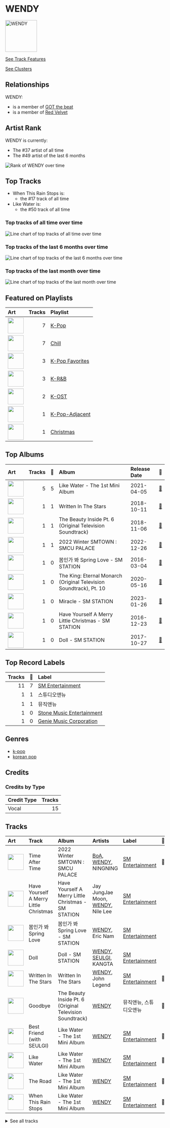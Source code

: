 
# WENDY


<img src="https://i.scdn.co/image/ab6761610000e5eb2be3a5a3bfe963935ed4b2c2" alt="WENDY" width="100" />

[See Track Features](audio_features.md)

[See Clusters](clusters/overview.md)

## Relationships

WENDY:
- is a member of [GOT the beat](../got_the_beat/overview.md)
- is a member of [Red Velvet](../red_velvet/overview.md)

## Artist Rank
WENDY is currently:
- The #37 artist of all time
- The #49 artist of the last 6 months

![Rank of WENDY over time](../../images/artists/wendy/rank_time_series.png)
## Top Tracks

- When This Rain Stops is:
    - the #17 track of all time
- Like Water is:
    - the #50 track of all time

### Top tracks of all time over time

![Line chart of top tracks of all time over time](../../images/artists/wendy/track_rank_time_series_long_term.png)

### Top tracks of the last 6 months over time

![Line chart of top tracks of the last 6 months over time](../../images/artists/wendy/track_rank_time_series_medium_term.png)

### Top tracks of the last month over time

![Line chart of top tracks of the last month over time](../../images/artists/wendy/track_rank_time_series_short_term.png)
## Featured on Playlists
| Art | Tracks | Playlist |
|:---|---:|:---|
| <img src="https://mosaic.scdn.co/640/ab67616d0000b273505190077497c230422f2934ab67616d0000b2737dd8f95320e8ef08aa121dfeab67616d0000b2738164cd1a2e03b7ca2db9ff5eab67616d0000b273ff7c2dfd0ed9b2cf6bf9c818" alt="" width="50" /> | 7 | [K-Pop](../../playlists/k_pop/overview.md) |
| <img src="https://mosaic.scdn.co/640/ab67616d0000b2731c1ea5bfa5680ac877acdd55ab67616d0000b2736772cf096be8acc1df092519ab67616d0000b2739c7eb20dfbb2150f55c9debdab67616d0000b273eb136d1be54b1ef8273c0699" alt="" width="50" /> | 7 | [Chill](../../playlists/chill/overview.md) |
| <img src="https://mosaic.scdn.co/640/ab67616d0000b2734ed058b71650a6ca2c04adffab67616d0000b2736772cf096be8acc1df092519ab67616d0000b2738c4a282e84a53c1c8acf129aab67616d0000b273d8cc2281fcd4519ca020926b" alt="" width="50" /> | 3 | [K-Pop Favorites](../../playlists/k_pop_favorites/overview.md) |
| <img src="https://mosaic.scdn.co/640/ab67616d0000b27355d0265cc488deebe40d79a6ab67616d0000b27378551e802bd7b81d7af67dfbab67616d0000b273ae46d76700c51479a66e8c34ab67616d0000b273bc8e5c838dd8564b5a4f1453" alt="" width="50" /> | 3 | [K-R&B](../../playlists/k_r_b/overview.md) |
| <img src="https://mosaic.scdn.co/640/ab67616d0000b2730f5c597bba60a1e0c5364baaab67616d0000b27347d4fcf597d9aee2d5a34e8eab67616d0000b2735ccb1b40b2081fff238473bbab67616d0000b273c6633dda2aa449c5650c14be" alt="" width="50" /> | 2 | [K-OST](../../playlists/k_ost/overview.md) |
| <img src="https://mosaic.scdn.co/640/ab67616d0000b2733317fc12f8b9a9a0b8459766ab67616d0000b27363e0ddbb488d0eeec0e738fcab67616d0000b27384095737f6056e682666d6f9ab67616d0000b273f2bf9685109a09bdc176fb43" alt="" width="50" /> | 1 | [K-Pop-Adjacent](../../playlists/k_pop_adjacent/overview.md) |
| <img src="https://mosaic.scdn.co/640/ab67616d0000b2730c053ee476f7ce576369241eab67616d0000b273147deb4de023d171b2a0868dab67616d0000b2732a0face7d69df61c20a6db2bab67616d0000b2737c78b57a88c7c109176bc999" alt="" width="50" /> | 1 | [Christmas](../../playlists/christmas/overview.md) |

## Top Albums

| Art | Tracks | 💚 | Album | Release Date | 🔗 |
|:---|---:|---:|:---|:---|:---|
| <img src="https://i.scdn.co/image/ab67616d0000b273d8856d19e1f5784ed643d862" alt="" width="50" /> | 5 | 5 | Like Water - The 1st Mini Album | 2021-04-05 | [🔗](https://open.spotify.com/album/1Ao5vWPO13f4l0ldwxOKL7) |
| <img src="https://i.scdn.co/image/ab67616d0000b27352d0ac4eb2c3fd56c01a01b5" alt="" width="50" /> | 1 | 1 | Written In The Stars | 2018-10-11 | [🔗](https://open.spotify.com/album/08z3DsL7P6RpBR3FgNMSvN) |
| <img src="https://i.scdn.co/image/ab67616d0000b27335c12c4ec54ac73462736b66" alt="" width="50" /> | 1 | 1 | The Beauty Inside Pt. 6 (Original Television Soundtrack) | 2018-11-06 | [🔗](https://open.spotify.com/album/6w3jg4xGMI5LLr5DEL3zWY) |
| <img src="https://i.scdn.co/image/ab67616d0000b273f184dfda8eaeac06fff5e14e" alt="" width="50" /> | 1 | 1 | 2022 Winter SMTOWN : SMCU PALACE | 2022-12-26 | [🔗](https://open.spotify.com/album/1HwnXJfZx8N8qDfzwUbxcw) |
| <img src="https://i.scdn.co/image/ab67616d0000b273c2220e622cd370a4237727f8" alt="" width="50" /> | 1 | 0 | 봄인가 봐 Spring Love - SM STATION | 2016-03-04 | [🔗](https://open.spotify.com/album/1DzMyEZcFmD72jdkp4O73D) |
| <img src="https://i.scdn.co/image/ab67616d0000b27311fa8fd59a2e0029949f3d43" alt="" width="50" /> | 1 | 0 | The King: Eternal Monarch (Original Television Soundtrack), Pt. 10 | 2020-05-16 | [🔗](https://open.spotify.com/album/02zl7wdcgbI0URRfMbzmF5) |
| <img src="https://i.scdn.co/image/ab67616d0000b273ea8b444d9bac4765e069b31b" alt="" width="50" /> | 1 | 0 | Miracle - SM STATION | 2023-01-26 | [🔗](https://open.spotify.com/album/54O0kItm5ej0HThVMIv5hF) |
| <img src="https://i.scdn.co/image/ab67616d0000b273bb5333f17b22081d93856e43" alt="" width="50" /> | 1 | 0 | Have Yourself A Merry Little Christmas - SM STATION | 2016-12-23 | [🔗](https://open.spotify.com/album/3bxhc60UWLrymlDVA21vy2) |
| <img src="https://i.scdn.co/image/ab67616d0000b27386468c650757ef3eb49ba6d3" alt="" width="50" /> | 1 | 0 | Doll - SM STATION | 2017-10-27 | [🔗](https://open.spotify.com/album/6YHteiOLrZ7gfQEqq2TeRM) |

## Top Record Labels

| Tracks | 💚 | Label |
|---:|---:|:---|
| 11 | 7 | [SM Entertainment](../../labels/sm_entertainment/overview.md) |
| 1 | 1 | 스튜디오앤뉴 |
| 1 | 1 | 뮤직앤뉴 |
| 1 | 0 | [Stone Music Entertainment](../../labels/stone_music_entertainment/overview.md) |
| 1 | 0 | [Genie Music Corporation](../../labels/genie_music_corporation/overview.md) |

## Genres

- [k-pop](../../genres/k_pop/overview.md)
- [korean pop](../../genres/korean_pop/overview.md)

## Credits

### Credits by Type

| Credit Type | Tracks |
|:---|---:|
| Vocal | 15 |

## Tracks

| Art | Track | Album | Artists | Label | 💚 | 🔗 |
|:---|:---|:---|:---|:---|:---|:---|
| <img src="https://i.scdn.co/image/ab67616d0000b273f184dfda8eaeac06fff5e14e" alt="" width="50" /> | Time After Time | 2022 Winter SMTOWN : SMCU PALACE | [BoA](../boa/overview.md), [WENDY](overview.md), NINGNING | [SM Entertainment](../../labels/sm_entertainment) | 💚 | [🔗](https://open.spotify.com/track/6LGcOydwjfaquaRgJwlPkK) |
| <img src="https://i.scdn.co/image/ab67616d0000b273bb5333f17b22081d93856e43" alt="" width="50" /> | Have Yourself A Merry Little Christmas | Have Yourself A Merry Little Christmas - SM STATION | Jay JungJae Moon, [WENDY](overview.md), Nile Lee | [SM Entertainment](../../labels/sm_entertainment) | | [🔗](https://open.spotify.com/track/6SmFhQAavuPzBm3OUH1Kzs) |
| <img src="https://i.scdn.co/image/ab67616d0000b273c2220e622cd370a4237727f8" alt="" width="50" /> | 봄인가 봐 Spring Love | 봄인가 봐 Spring Love - SM STATION | [WENDY](overview.md), Eric Nam | [SM Entertainment](../../labels/sm_entertainment) | | [🔗](https://open.spotify.com/track/6YOXdy9jShw66iOnBzQMKv) |
| <img src="https://i.scdn.co/image/ab67616d0000b27386468c650757ef3eb49ba6d3" alt="" width="50" /> | Doll | Doll - SM STATION | [WENDY](overview.md), [SEULGI](../seulgi/overview.md), KANGTA | [SM Entertainment](../../labels/sm_entertainment) | | [🔗](https://open.spotify.com/track/5Iy48VE6KN7Ywml5hlOd9u) |
| <img src="https://i.scdn.co/image/ab67616d0000b27352d0ac4eb2c3fd56c01a01b5" alt="" width="50" /> | Written In The Stars | Written In The Stars | [WENDY](overview.md), John Legend | [SM Entertainment](../../labels/sm_entertainment) | 💚 | [🔗](https://open.spotify.com/track/6SLMyJPRTh2zCX9SJJHTZQ) |
| <img src="https://i.scdn.co/image/ab67616d0000b27335c12c4ec54ac73462736b66" alt="" width="50" /> | Goodbye | The Beauty Inside Pt. 6 (Original Television Soundtrack) | [WENDY](overview.md) | 뮤직앤뉴, 스튜디오앤뉴 | 💚 | [🔗](https://open.spotify.com/track/2ogfEqGNv9LAzkPY6rjfsi) |
| <img src="https://i.scdn.co/image/ab67616d0000b273d8856d19e1f5784ed643d862" alt="" width="50" /> | Best Friend (with SEULGI) | Like Water - The 1st Mini Album | [WENDY](overview.md) | [SM Entertainment](../../labels/sm_entertainment) | 💚 | [🔗](https://open.spotify.com/track/0F9Xy6OTbkqOv94pklkwKu) |
| <img src="https://i.scdn.co/image/ab67616d0000b273d8856d19e1f5784ed643d862" alt="" width="50" /> | Like Water | Like Water - The 1st Mini Album | [WENDY](overview.md) | [SM Entertainment](../../labels/sm_entertainment) | 💚 | [🔗](https://open.spotify.com/track/37LhFxchiyAJVop5JgRZgY) |
| <img src="https://i.scdn.co/image/ab67616d0000b273d8856d19e1f5784ed643d862" alt="" width="50" /> | The Road | Like Water - The 1st Mini Album | [WENDY](overview.md) | [SM Entertainment](../../labels/sm_entertainment) | 💚 | [🔗](https://open.spotify.com/track/7cXJOM8t8pftyFgYp5Sm1N) |
| <img src="https://i.scdn.co/image/ab67616d0000b273d8856d19e1f5784ed643d862" alt="" width="50" /> | When This Rain Stops | Like Water - The 1st Mini Album | [WENDY](overview.md) | [SM Entertainment](../../labels/sm_entertainment) | 💚 | [🔗](https://open.spotify.com/track/6mavVLsxaa4YcPje9qZKcf) |


<details>
<summary>See all tracks</summary>

| Art | Track | Album | Artists | Label | 💚 | 🔗 |
|:---|:---|:---|:---|:---|:---|:---|
| <img src="https://i.scdn.co/image/ab67616d0000b273d8856d19e1f5784ed643d862" alt="" width="50" /> | Why Can't You Love Me? | Like Water - The 1st Mini Album | [WENDY](overview.md) | [SM Entertainment](../../labels/sm_entertainment) | 💚 | [🔗](https://open.spotify.com/track/0CyydmXI4QhgUWrZsPOTXA) |
| <img src="https://i.scdn.co/image/ab67616d0000b273ea8b444d9bac4765e069b31b" alt="" width="50" /> | Miracle | Miracle - SM STATION | [WENDY](overview.md), MeloMance | [SM Entertainment](../../labels/sm_entertainment) | | [🔗](https://open.spotify.com/track/03foRBkthqRkysYT7FxWZV) |
| <img src="https://i.scdn.co/image/ab67616d0000b27311fa8fd59a2e0029949f3d43" alt="" width="50" /> | My Day Is Full Of You | The King: Eternal Monarch (Original Television Soundtrack), Pt. 10 | ZICO, [WENDY](overview.md) | [Genie Music Corporation](../../labels/genie_music_corporation), [Stone Music Entertainment](../../labels/stone_music_entertainment) | | [🔗](https://open.spotify.com/track/2QWa5RjnIGFwraHDPqlhFh) |

</details>

